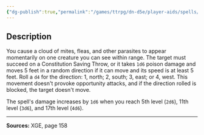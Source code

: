 ```yaml
---
{"dg-publish":true,"permalink":"/games/ttrpg/dn-d5e/player-aids/spells/cantrips/infestation/","tags":["TTRPG/DND/5e","verbal","somatic","material","damage","control"]}
---
```



## Description
You cause a cloud of mites, fleas, and other parasites to appear momentarily on one creature you can see within range.
The target must succeed on a Constitution Saving Throw, or it takes `1d6` poison damage and moves 5 feet in a random direction if it can move and its speed is at least 5 feet.
Roll a `d4` for the direction: 1, north; 2, south; 3, east; or 4, west.
This movement doesn't provoke opportunity attacks, and if the direction rolled is blocked, the target doesn't move.

The spell's damage increases by `1d6` when you reach 5th level (`2d6`), 11th level (`3d6`), and 17th level (`4d6`).

---

**Sources:** XGE, page 158
